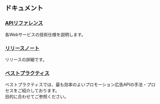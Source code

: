 ## ドキュメント
### [APIリファレンス](/docs/ja/api_reference/ReadMe.md)
各Webサービスの技術仕様を説明します。

### [リリースノート](/docs/ja/releasenotes.md)
リリースの詳細です。

### [ベストプラクティス](/docs/ja/bestpractice/ReadMe.md)
ベストプラクティスでは、最も効率のよいプロモーション広告APIの手法・プロセスをご紹介しております。<br>目的に合わせてご参照ください。



